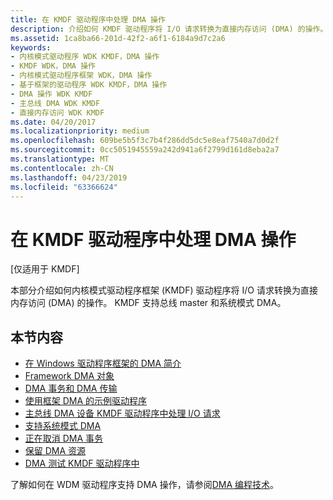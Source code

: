 ```yaml
---
title: 在 KMDF 驱动程序中处理 DMA 操作
description: 介绍如何 KMDF 驱动程序将 I/O 请求转换为直接内存访问 (DMA) 的操作。 KMDF 支持总线 master 和系统模式 DMA。
ms.assetid: 1ca8ba66-201d-42f2-a6f1-6184a9d7c2a6
keywords:
- 内核模式驱动程序 WDK KMDF，DMA 操作
- KMDF WDK，DMA 操作
- 内核模式驱动程序框架 WDK，DMA 操作
- 基于框架的驱动程序 WDK KMDF，DMA 操作
- DMA 操作 WDK KMDF
- 主总线 DMA WDK KMDF
- 直接内存访问 WDK KMDF
ms.date: 04/20/2017
ms.localizationpriority: medium
ms.openlocfilehash: 609be5b5f3c7b4f286dd5dc5e8eaf7540a7d0d2f
ms.sourcegitcommit: 0cc5051945559a242d941a6f2799d161d8eba2a7
ms.translationtype: MT
ms.contentlocale: zh-CN
ms.lasthandoff: 04/23/2019
ms.locfileid: "63366624"
---
```

# <a name="handling-dma-operations-in-kmdf-drivers"></a>在 KMDF 驱动程序中处理 DMA 操作


\[仅适用于 KMDF\]

本部分介绍如何内核模式驱动程序框架 (KMDF) 驱动程序将 I/O 请求转换为直接内存访问 (DMA) 的操作。 KMDF 支持总线 master 和系统模式 DMA。




## <a name="in-this-section"></a>本节内容


-   [在 Windows 驱动程序框架的 DMA 简介](introduction-to-dma-in-windows-driver-framework.md)
-   [Framework DMA 对象](framework-dma-objects.md)
-   [DMA 事务和 DMA 传输](dma-transactions-and-dma-transfers.md)
-   [使用框架 DMA 的示例驱动程序](sample-drivers-that-use-framework-dma.md)
-   [主总线 DMA 设备 KMDF 驱动程序中处理 I/O 请求](handling-i-o-requests-in-a-kmdf-driver-for-a-bus-master-dma-device.md)
-   [支持系统模式 DMA](supporting-system-mode-dma.md)
-   [正在取消 DMA 事务](canceling-dma-transactions.md)
-   [保留 DMA 资源](reserving-dma-resources.md)
-   [DMA 测试 KMDF 驱动程序中](testing-dma-in-kmdf-drivers.md)

了解如何在 WDM 驱动程序支持 DMA 操作，请参阅[DMA 编程技术](https://msdn.microsoft.com/library/windows/hardware/ff544074)。

 

 





